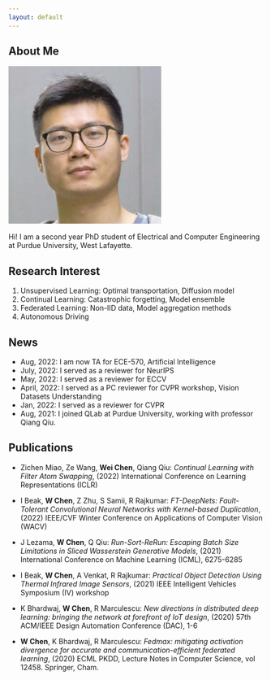 ```yaml
---
layout: default
---
```


## About Me

<img class="profile-picture" src="weichen.jpeg">

Hi! I am a second year PhD student of Electrical and Computer Engineering at Purdue University, West Lafayette.

<!-- This is a [link](http://google.com). -->

<!-- This is a jekyll based resume template. You can find the full source code on [GitHub](https://github.com/bk2dcradle/researcher) -->

## Research Interest

1. Unsupervised Learning: Optimal transportation, Diffusion model
2. Continual Learning: Catastrophic forgetting, Model ensemble
3. Federated Learning: Non-IID data, Model aggregation methods
4. Autonomous Driving

## News

* Aug, 2022: I am now TA for ECE-570, Artificial Intelligence
* July, 2022: I served as a reviewer for NeurIPS
* May, 2022: I served as a reviewer for ECCV
* April, 2022: I served as a PC reviewer for CVPR workshop, Vision Datasets Understanding
* Jan, 2022: I served as a reviewer for CVPR
* Aug, 2021: I joined QLab at Purdue University, working with professor Qiang Qiu.

## Publications

* Zichen Miao, Ze Wang, **Wei Chen**, Qiang Qiu: *Continual Learning with Filter Atom Swapping*, (2022) International Conference on Learning Representations (ICLR)

* I Beak, **W Chen**, Z Zhu, S Samii, R Rajkumar: *FT-DeepNets: Fault-Tolerant Convolutional Neural Networks with Kernel-based Duplication*, (2022) IEEE/CVF Winter Conference on Applications of Computer Vision (WACV)

* J Lezama, **W Chen**, Q Qiu: *Run-Sort-ReRun: Escaping Batch Size Limitations in Sliced Wasserstein Generative Models*, (2021) International Conference on Machine Learning (ICML), 6275-6285

* I Beak, **W Chen**, A Venkat, R Rajkumar: *Practical Object Detection Using Thermal Infrared Image Sensors*, (2021) IEEE Intelligent Vehicles Symposium (IV) workshop

* K Bhardwaj, **W Chen**, R Marculescu: *New directions in distributed deep learning: bringing the network at forefront of IoT design*, (2020) 57th ACM/IEEE Design Automation Conference (DAC), 1-6

* **W Chen**, K Bhardwaj, R Marculescu: *Fedmax: mitigating activation divergence for accurate and communication-efficient federated learning*, (2020) ECML PKDD, Lecture Notes in Computer Science, vol 12458. Springer, Cham.


<!-- ## Typography

This is a [link](http://google.com). Something *italics* and something **bold**.

Here is a table

Year | Award | Category
-----|-------|--------
2014 | Emmy  | Won Outstanding Lead Actor in a miniseries or a movie
2015 | BAFTA | Nominated for Best Leading Actor for Sherlock
2014 | Satellite | Won Best Actor miniseries or television film

Here is a horizontal rule

---

Here is a blockquote

> To a great mind, nothing is little

## References

* Foo Bar: Head of Department, Placeholder Names, Lorem
* John Doe: Associate Professor, Department of Computer Science, Ipsum -->
